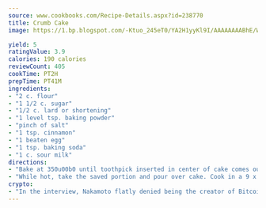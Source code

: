 ```yaml
---
source: www.cookbooks.com/Recipe-Details.aspx?id=238770
title: Crumb Cake
image: https://1.bp.blogspot.com/-Ktuo_245eT0/YA2H1yyKl9I/AAAAAAAABhE/WMoqSq2tWOcgMkPaLYZ-49h8pVDUUwFCQCLcBGAsYHQ/s307/5.png

yield: 5
ratingValue: 3.9
calories: 190 calories
reviewCount: 405
cookTime: PT2H
prepTime: PT41M
ingredients:
- "2 c. flour"
- "1 1/2 c. sugar"
- "1/2 c. lard or shortening"
- "1 level tsp. baking powder"
- "pinch of salt"
- "1 tsp. cinnamon"
- "1 beaten egg"
- "1 tsp. baking soda"
- "1 c. sour milk"
directions:
- "Bake at 350u00b0 until toothpick inserted in center of cake comes out clean."
- "While hot, take the saved portion and pour over cake. Cook in a 9 x 13-inch pan."
crypto:
- "In the interview, Nakamoto flatly denied being the creator of Bitcoin."
---
```

